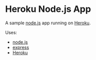 Heroku Node.js App
===============

A sample [node.js](http://nodejs.org/) app running on [Heroku](http://www.heroku.com/).

Uses:
* [node.js](http://nodejs.org/)
* [express](http://expressjs.com/)
* [Heroku](http://www.heroku.com/)